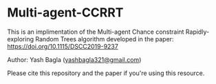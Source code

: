 # Multi-agent-CCRRT
This is an implimentation of the Multi-agent Chance constraint Rapidly-exploring Random Trees algorithm developed in the paper: https://doi.org/10.1115/DSCC2019-9237

Author: Yash Bagla (yashbagla321@gmail.com)

Please cite this repository and the paper if you're using this resource.


